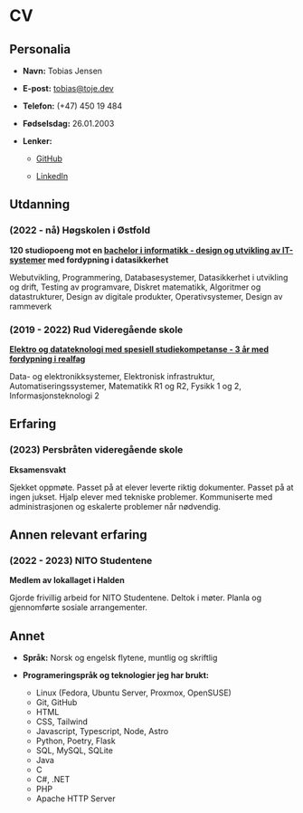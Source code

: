 # CV

## Personalia

-   **Navn:** Tobias Jensen

-   **E-post:** <tobias@toje.dev>

-   **Telefon:** (+47) 450 19 484

-   **Fødselsdag:** 26.01.2003

-   **Lenker:**

    -   [GitHub](https://github.com/Jentob)

    -   [LinkedIn](https://linkedin.com/in/jensen-tobias)

## Utdanning

### (2022 - nå) Høgskolen i Østfold

**120 studiopoeng mot en [bachelor i informatikk - design og utvikling av IT-systemer](https://www.hiof.no/studier/programmer/itbdes-bachelorstudium-i-informatikk-design-og-utvikling-av-itsystemer/studieplaner/h2022.html) med fordypning i datasikkerhet**

Webutvikling, Programmering, Databasesystemer, Datasikkerhet i utvikling og drift, Testing av programvare, Diskret matematikk, Algoritmer og datastrukturer, Design av digitale produkter, Operativsystemer, Design av rammeverk

### (2019 - 2022) Rud Videregående skole

**[Elektro og datateknologi med spesiell studiekompetanse - 3 år med fordypning i realfag](https://afk.no/rud-vgs/utdanningstilbud/elektro-og-datateknologi/)**

Data- og elektronikksystemer, Elektronisk infrastruktur, Automatiseringssystemer, Matematikk R1 og R2, Fysikk 1 og 2, Informasjonsteknologi 2

## Erfaring

### (2023) Persbråten videregående skole

**Eksamensvakt**

Sjekket oppmøte. Passet på at elever leverte riktig dokumenter. Passet på at ingen jukset. Hjalp elever med tekniske problemer. Kommuniserte med administrasjonen og eskalerte problemer når nødvendig.

## Annen relevant erfaring

### (2022 - 2023) NITO Studentene

**Medlem av lokallaget i Halden**

Gjorde frivillig arbeid for NITO Studentene. Deltok i møter. Planla og gjennomførte sosiale arrangementer.

## Annet

-   **Språk:** Norsk og engelsk flytene, muntlig og skriftlig

-   **Programeringspråk og teknologier jeg har brukt:**
    -   Linux (Fedora, Ubuntu Server, Proxmox, OpenSUSE)
    -   Git, GitHub
    -   HTML
    -   CSS, Tailwind
    -   Javascript, Typescript, Node, Astro
    -   Python, Poetry, Flask
    -   SQL, MySQL, SQLite
    -   Java
    -   C
    -   C#, .NET
    -   PHP
    -   Apache HTTP Server

